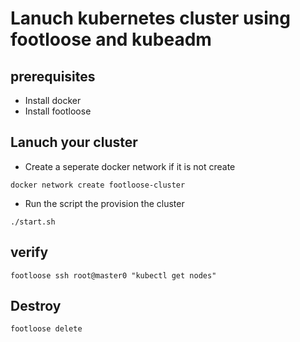 # Lanuch kubernetes cluster using footloose and kubeadm

## prerequisites
- Install docker 
- Install footloose 


## Lanuch your cluster
- Create a seperate docker network if it is not create
```shell script
docker network create footloose-cluster
```
- Run the script the provision the cluster
```shell script
./start.sh
```

## verify
```shell script
footloose ssh root@master0 "kubectl get nodes"
```
## Destroy 
```shell script
footloose delete
```
